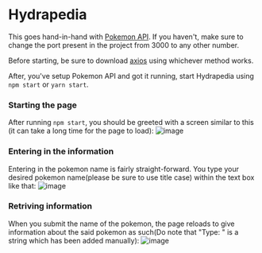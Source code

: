 # Hydrapedia

This goes hand-in-hand with [Pokemon API](https://github.com/SauravChittal/Pokemon-API). If you haven't, make sure to change the port present in the project from 3000 to any other number.

Before starting, be sure to download [axios](https://www.npmjs.com/package/axios) using whichever method works. 

After, you've setup Pokemon API and got it running, start Hydrapedia using `npm start` or `yarn start`.

### Starting the page

After running `npm start`, you should be greeted with a screen similar to this (it can take a long time for the page to load): ![image](https://user-images.githubusercontent.com/73107662/127932856-09965c32-6539-4116-824b-8e4c165d02f1.png)

### Entering in the information

Entering in the pokemon name is fairly straight-forward. You type your desired pokemon name(please be sure to use title case) within the text box like that: ![image](https://user-images.githubusercontent.com/73107662/127932789-0cc751ad-137a-4380-834e-ca423dd582ba.png)

### Retriving information

When you submit the name of the pokemon, the page reloads to give information about the said pokemon as such(Do note that "Type: " is a string which has been added manually): ![image](https://user-images.githubusercontent.com/73107662/127933153-f3550227-4ec2-4d2b-b7bd-2040403160f8.png)
